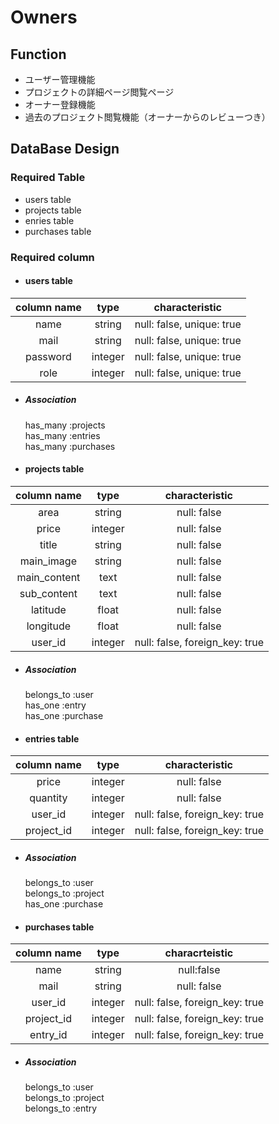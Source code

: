 # Owners

## Function
- ユーザー管理機能
- プロジェクトの詳細ページ閲覧ページ
- オーナー登録機能
- 過去のプロジェクト閲覧機能（オーナーからのレビューつき）

## DataBase Design

### Required Table
- users table
- projects table
- enries table
- purchases table

### Required column
- #### users table
|column name|type|characteristic|
|:----------:|:-------------:|:-------------------:|
|name|string|null: false, unique: true|
|mail|string|null: false, unique: true|
|password|integer|null: false, unique: true|
|role|integer|null: false, unique: true|

- ##### Association
  has_many :projects  
  has_many :entries  
  has_many :purchases
- #### projects table
|column name|type|characteristic|
|:----------:|:--------:|:--------:|
|area|string|null: false|
|price|integer|null: false|
|title|string|null: false|
|main_image|string|null: false|
|main_content|text|null: false|
|sub_content|text|null: false|
|latitude|float|null: false|
|longitude|float|null: false|
|user_id|integer|null: false, foreign_key: true|

- ##### Association
  belongs_to :user  
  has_one :entry  
  has_one :purchase

- #### entries table
|column name|type|characteristic|
|:-------------:|:------------:|:--------------:|
|price|integer|null: false|
|quantity|integer|null: false|
|user_id|integer|null: false, foreign_key: true|
|project_id|integer|null: false, foreign_key: true|

- ##### Association
  belongs_to :user  
  belongs_to :project  
  has_one :purchase

- #### purchases table
|column name|type|characrteistic|
|:--------------:|:-------------------:|:------------------:|
|name|string|null:false|
|mail|string|null: false|
|user_id|integer|null: false, foreign_key: true|
|project_id|integer|null: false, foreign_key: true|
|entry_id|integer|null: false, foreign_key: true|
- ##### Association
  belongs_to :user  
  belongs_to :project  
  belongs_to :entry
